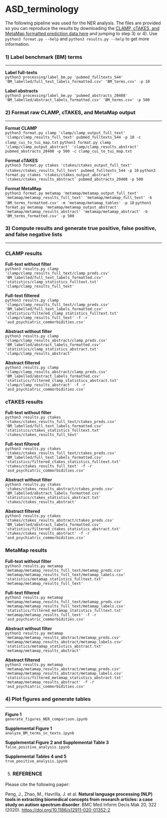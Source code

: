 # ASD_terminology

The following pipeline was used for the NER analysis. The files are provided so you can reproduce the results by downloading the [CLAMP, cTAKES, and MetaMap formatted prediction data here](https://drive.google.com/file/d/1eCLLxvbCbwZ0ewGfNITa_GyZkNf8-f_9/view?usp=sharing) and jumping to step 3) or 4). Use `python3 format.py --help` and `python3 results.py --help` to get more information.

### 1) Label benchmark (BM) terms 
------

**Label full-texts**  
`python3 processing/label_bm.py 'pubmed_fulltexts_544' 'BM_labelled/full_text_labels_formatted.csv' 'BM_terms.csv' -p 10`

**Label abstracts**  
`python3 processing/label_bm.py 'pubmed_abstracts_20408' 'BM_labelled/abstract_labels_formatted.csv' 'BM_terms.csv' -p 500`


### 2) Format raw CLAMP, cTAKES, and MetaMap output  
------

**Format CLAMP**  
`python3 format.py clamp 'clamp/clamp_output_full_text' 'clamp/clamp_results_full_text' pubmed_fulltexts_544 -p 10 -c clamp_cui_to_tui_map.txt`
`python3 format.py clamp 'clamp/clamp_output_abstract' 'clamp/clamp_results_abstract' pubmed_abstracts_20408 -p 500 -c clamp_cui_to_tui_map.txt`

**Format cTAKES**   
`python3 format.py ctakes 'ctakes/ctakes_output_full_text' 'ctakes/ctakes_results_full_text' pubmed_fulltexts_544 -p 10`
`python3 format.py ctakes 'ctakes/ctakes_output_abstract' 'ctakes/ctakes_results_abstract' pubmed_abstracts_20408 -p 500`

**Format MetaMap**  
`python3 format.py metamap 'metamap/metamap_output_full_text' 'metamap/metamap_results_full_text' 'metamap/metamap_full_text' -b 'BM_terms_formatted.csv' -m 'metamap/metamap_tables' -p 10`
`python3 format.py metamap 'metamap/metamap_output_abstract' 'metamap/metamap_results_abstract' 'metamap/metamap_abstract' -b 'BM_terms_formatted.csv' -p 500`


### 3) Compute results and generate true positive, false positive, and false negative lists  
------

### CLAMP results  

**Full-text without filter**  
`python3 results.py clamp 'clamp/clamp_results_full_text/clamp_preds.csv' 'BM_labelled/full_text_labels_formatted.csv' 'statistics/clamp_statistics_fulltext.txt' 'clamp/clamp_results_full_text'`

**Full-text filtered**  
`python3 results.py clamp 'clamp/clamp_results_full_text/clamp_preds.csv' 'BM_labelled/full_text_labels_formatted.csv' 'statistics/filtered_clamp_statistics_fulltext.txt' 'clamp/clamp_results_full_text' -f -r 'asd_psychiatric_commorbidities.csv'`

**Abstract without filter**  
`python3 results.py clamp 'clamp/clamp_results_abstract/clamp_preds.csv' 'BM_labelled/abstract_labels_formatted.csv' 'statistics/clamp_statistics_abstract.txt' 'clamp/clamp_results_abstract'`

**Abstract filtered**  
`python3 results.py clamp 'clamp/clamp_results_abstract/clamp_preds.csv' 'BM_labelled/abstract_labels_formatted.csv' 'statistics/filtered_clamp_statistics_abstract.txt' 'clamp/clamp_results_abstract' -f -r 'asd_psychiatric_commorbidities.csv'`


### cTAKES results

**Full-text without filter**  
`python3 results.py ctakes 'ctakes/ctakes_results_full_text/ctakes_preds.csv' 'BM_labelled/full_text_labels_formatted.csv' 'statistics/ctakes_statistics_fulltext.txt' 'ctakes/ctakes_results_full_text'`

**Full-text filtered**  
`python3 results.py ctakes 'ctakes/ctakes_results_full_text/ctakes_preds.csv' 'BM_labelled/full_text_labels_formatted.csv' 'statistics/filtered_ctakes_statistics_fulltext.txt' 'ctakes/ctakes_results_full_text' -f -r 'asd_psychiatric_commorbidities.csv'`

**Abstract without filter**  
`python3 results.py ctakes 'ctakes/ctakes_results_abstract/ctakes_preds.csv' 'BM_labelled/abstract_labels_formatted.csv' 'statistics/ctakes_statistics_abstract.txt' 'ctakes/ctakes_results_abstract'`

**Abstract filtered**   
`python3 results.py ctakes 'ctakes/ctakes_results_abstract/ctakes_preds.csv' 'BM_labelled/abstract_labels_formatted.csv' 'statistics/filtered_ctakes_statistics_abstract.txt' 'ctakes/ctakes_results_abstract' -f -r 'asd_psychiatric_commorbidities.csv'`


### MetaMap results

**Full-text without filter**  
`python3 results.py metamap 'metamap/metamap_results_full_text/metamap_preds.csv' 'metamap/metamap_results_full_text/metamap_labels.csv' 'statistics/metamap_statistics_fulltext.txt' 'metamap/metamap_results_full_text'`

**Full-text filtered**  
`python3 results.py metamap 'metamap/metamap_results_full_text/metamap_preds.csv' 'metamap/metamap_results_full_text/metamap_labels.csv' 'statistics/filtered_metamap_statistics_fulltext.txt' 'metamap/metamap_results_full_text' -f -r 'asd_psychiatric_commorbidities.csv'`

**Abstract without filter**  
`python3 results.py metamap 'metamap/metamap_results_abstract/metamap_preds.csv' 'metamap/metamap_results_abstract/metamap_labels.csv' 'statistics/metamap_statistics_abstract.txt' 'metamap/metamap_results_abstract'`

**Abstract filtered**  
`python3 results.py metamap 'metamap/metamap_results_abstract/metamap_preds.csv' 'metamap/metamap_results_abstract/metamap_labels.csv' 'statistics/filtered_metamap_statistics_abstract.txt' 'metamap/metamap_results_abstract' -f -r 'asd_psychiatric_commorbidities.csv'`


### 4) Plot figures and generate tables 
------

**Figure 1**  
`generate_figures_NER_comparison.ipynb`

**Supplemental Figure 1**  
`analyze_BM_terms_in_texts.ipynb`

**Supplemental Figure 2 and Supplemental Table 3**  
`false_positive_analysis.ipynb`

**Supplemental Tables 4 and 5**  
`true_positive_analysis.ipynb`

5) ### REFERENCE
Please cite the following paper:

Peng, J., Zhao, M., Havrilla, J. et al. **Natural language processing (NLP) tools in extracting biomedical concepts from research articles: a case study on autism spectrum disorder**. BMC Med Inform Decis Mak 20, 322 (2020). https://doi.org/10.1186/s12911-020-01352-2
